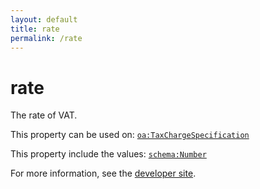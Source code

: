 ```yaml
---
layout: default
title: rate
permalink: /rate
---
```


# rate
The rate of VAT.

This property can be used on: [`oa:TaxChargeSpecification`](https://openactive.io/TaxChargeSpecification)

This property include the values: [`schema:Number`](https://schema.org/Number)

For more information, see the [developer site](https://developer.openactive.io/data-model/types/).